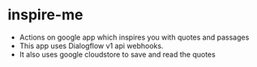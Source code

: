 # inspire-me
- Actions on google app which inspires you with quotes and passages
- This app uses Dialogflow v1 api webhooks. 
- It also uses google cloudstore to save and read the quotes
